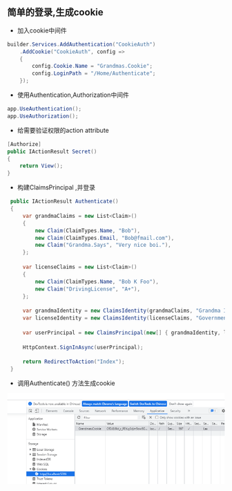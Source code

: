## 简单的登录,生成cookie

- 加入cookie中间件

~~~c#
builder.Services.AddAuthentication("CookieAuth")
    .AddCookie("CookieAuth", config =>
    {
        config.Cookie.Name = "Grandmas.Cookie";
        config.LoginPath = "/Home/Authenticate";
    });
~~~



- 使用Authentication,Authorization中间件

~~~ c#
app.UseAuthentication();
app.UseAuthorization();
~~~



- 给需要验证权限的action attribute

~~~ c#
[Authorize]
public IActionResult Secret()
{
    return View();
}
~~~



- 构建ClaimsPrincipal ,并登录

~~~ c#
 public IActionResult Authenticate()
 {
     var grandmaClaims = new List<Claim>()
     {
         new Claim(ClaimTypes.Name, "Bob"),
         new Claim(ClaimTypes.Email, "Bob@fmail.com"),
         new Claim("Grandma.Says", "Very nice boi."),
     };

     var licenseClaims = new List<Claim>()
     {
         new Claim(ClaimTypes.Name, "Bob K Foo"),
         new Claim("DrivingLicense", "A+"),
     };

     var grandmaIdentity = new ClaimsIdentity(grandmaClaims, "Grandma Identity");
     var licenseIdentity = new ClaimsIdentity(licenseClaims, "Government");

     var userPrincipal = new ClaimsPrincipal(new[] { grandmaIdentity, licenseIdentity });

     HttpContext.SignInAsync(userPrincipal);

     return RedirectToAction("Index");
 }
~~~



- 调用Authenticate() 方法生成cookie

![image-20230110173238810](./assets/image-20230110173238810.png)
